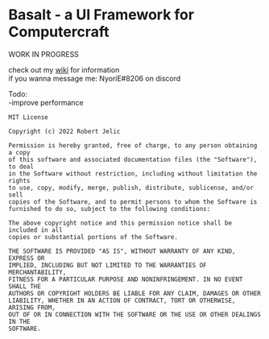 # Basalt - a UI Framework for Computercraft

WORK IN PROGRESS

check out my [wiki](https://github.com/NoryiE/NyoUI/wiki/) for information<br>
if you wanna message me: NyoriE#8206 on discord

Todo:<br>
-improve performance


    MIT License
 
    Copyright (c) 2022 Robert Jelic
 
    Permission is hereby granted, free of charge, to any person obtaining a copy
    of this software and associated documentation files (the "Software"), to deal
    in the Software without restriction, including without limitation the rights
    to use, copy, modify, merge, publish, distribute, sublicense, and/or sell
    copies of the Software, and to permit persons to whom the Software is
    furnished to do so, subject to the following conditions:
 
    The above copyright notice and this permission notice shall be included in all
    copies or substantial portions of the Software.
 
    THE SOFTWARE IS PROVIDED "AS IS", WITHOUT WARRANTY OF ANY KIND, EXPRESS OR
    IMPLIED, INCLUDING BUT NOT LIMITED TO THE WARRANTIES OF MERCHANTABILITY,
    FITNESS FOR A PARTICULAR PURPOSE AND NONINFRINGEMENT. IN NO EVENT SHALL THE
    AUTHORS OR COPYRIGHT HOLDERS BE LIABLE FOR ANY CLAIM, DAMAGES OR OTHER
    LIABILITY, WHETHER IN AN ACTION OF CONTRACT, TORT OR OTHERWISE, ARISING FROM,
    OUT OF OR IN CONNECTION WITH THE SOFTWARE OR THE USE OR OTHER DEALINGS IN THE
    SOFTWARE.
